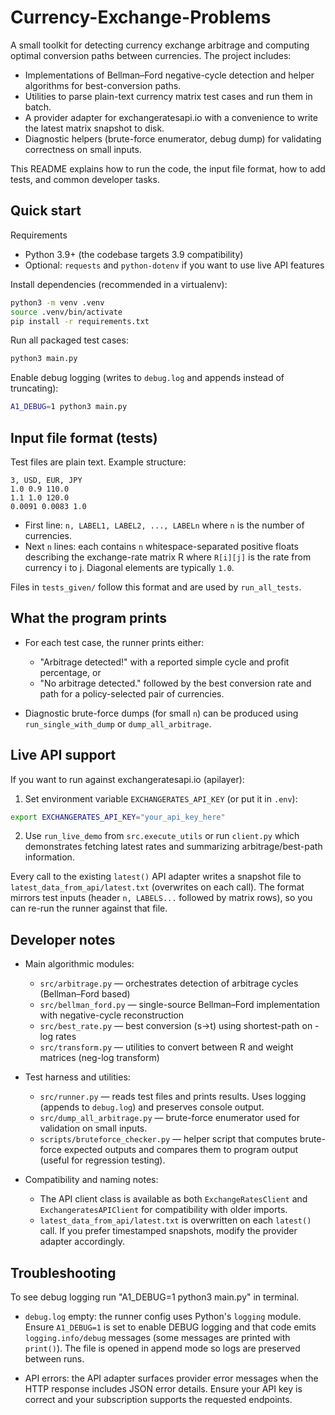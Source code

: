 # Currency-Exchange-Problems

A small toolkit for detecting currency exchange arbitrage and computing optimal conversion paths between currencies. The project includes:

- Implementations of Bellman–Ford negative-cycle detection and helper algorithms for best-conversion paths.
- Utilities to parse plain-text currency matrix test cases and run them in batch.
- A provider adapter for exchangeratesapi.io with a convenience to write the latest matrix snapshot to disk.
- Diagnostic helpers (brute-force enumerator, debug dump) for validating correctness on small inputs.

This README explains how to run the code, the input file format, how to add tests, and common developer tasks.

## Quick start

Requirements

- Python 3.9+ (the codebase targets 3.9 compatibility)
- Optional: `requests` and `python-dotenv` if you want to use live API features

Install dependencies (recommended in a virtualenv):

```bash
python3 -m venv .venv
source .venv/bin/activate
pip install -r requirements.txt
```

Run all packaged test cases:

```bash
python3 main.py
```

Enable debug logging (writes to `debug.log` and appends instead of truncating):

```bash
A1_DEBUG=1 python3 main.py
```

## Input file format (tests)

Test files are plain text. Example structure:

```
3, USD, EUR, JPY
1.0 0.9 110.0
1.1 1.0 120.0
0.0091 0.0083 1.0
```

- First line: `n, LABEL1, LABEL2, ..., LABELn` where `n` is the number of currencies.
- Next `n` lines: each contains `n` whitespace-separated positive floats describing the exchange-rate matrix R where `R[i][j]` is the rate from currency i to j. Diagonal elements are typically `1.0`.

Files in `tests_given/` follow this format and are used by `run_all_tests`.

## What the program prints

- For each test case, the runner prints either:

  - "Arbitrage detected!" with a reported simple cycle and profit percentage, or
  - "No arbitrage detected." followed by the best conversion rate and path for a policy-selected pair of currencies.

- Diagnostic brute-force dumps (for small `n`) can be produced using `run_single_with_dump` or `dump_all_arbitrage`.

## Live API support

If you want to run against exchangeratesapi.io (apilayer):

1. Set environment variable `EXCHANGERATES_API_KEY` (or put it in `.env`):

```bash
export EXCHANGERATES_API_KEY="your_api_key_here"
```

2. Use `run_live_demo` from `src.execute_utils` or run `client.py` which demonstrates fetching latest rates and summarizing arbitrage/best-path information.

Every call to the existing `latest()` API adapter writes a snapshot file to `latest_data_from_api/latest.txt` (overwrites on each call). The format mirrors test inputs (header `n, LABELS...` followed by matrix rows), so you can re-run the runner against that file.

## Developer notes

- Main algorithmic modules:

  - `src/arbitrage.py` — orchestrates detection of arbitrage cycles (Bellman–Ford based)
  - `src/bellman_ford.py` — single-source Bellman–Ford implementation with negative-cycle reconstruction
  - `src/best_rate.py` — best conversion (s->t) using shortest-path on -log rates
  - `src/transform.py` — utilities to convert between R and weight matrices (neg-log transform)

- Test harness and utilities:

  - `src/runner.py` — reads test files and prints results. Uses logging (appends to `debug.log`) and preserves console output.
  - `src/dump_all_arbitrage.py` — brute-force enumerator used for validation on small inputs.
  - `scripts/bruteforce_checker.py` — helper script that computes brute-force expected outputs and compares them to program output (useful for regression testing).

- Compatibility and naming notes:
  - The API client class is available as both `ExchangeRatesClient` and `ExchangeratesAPIClient` for compatibility with older imports.
  - `latest_data_from_api/latest.txt` is overwritten on each `latest()` call. If you prefer timestamped snapshots, modify the provider adapter accordingly.

## Troubleshooting

To see debug logging run "A1_DEBUG=1 python3 main.py" in terminal.

- `debug.log` empty: the runner config uses Python's `logging` module. Ensure `A1_DEBUG=1` is set to enable DEBUG logging and that code emits `logging.info/debug` messages (some messages are printed with `print()`). The file is opened in append mode so logs are preserved between runs.

- API errors: the API adapter surfaces provider error messages when the HTTP response includes JSON error details. Ensure your API key is correct and your subscription supports the requested endpoints.